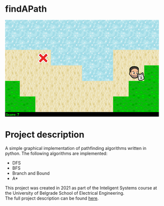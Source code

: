 # findAPath


![Demosntration](bole_path.gif)

# Project description
A simple graphical implementation of pathfinding algorithms written in python.
The following algorithms are implemented:
* DFS
* BFS
* Branch and Bound
* A*

This project was created in 2021 as part of the Inteligent Systems course at the University of Belgrade School of Electrical Engineering.\
The full project description can be found [here](IS_DZ1_2021.pdf).
